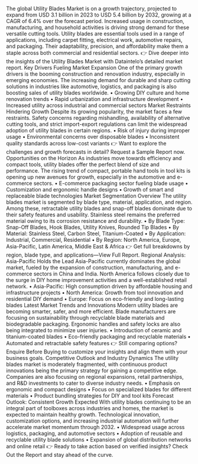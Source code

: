 The global Utility Blades Market is on a growth trajectory, projected to expand from USD 3.1 billion in 2023 to USD 5.4 billion by 2032, growing at a CAGR of 6.4% over the forecast period. Increased usage in construction, manufacturing, and household activities is driving strong demand for these versatile cutting tools.
Utility blades are essential tools used in a range of applications, including carpet fitting, electrical work, automotive repairs, and packaging. Their adaptability, precision, and affordability make them a staple across both commercial and residential sectors.
👉 Dive deeper into the insights of the Utility Blades Market with Dataintelo’s detailed market report.
Key Drivers Fueling Market Expansion
One of the primary growth drivers is the booming construction and renovation industry, especially in emerging economies. The increasing demand for durable and sharp cutting solutions in industries like automotive, logistics, and packaging is also boosting sales of utility blades worldwide.
•	Growing DIY culture and home renovation trends
•	Rapid urbanization and infrastructure development
•	Increased utility across industrial and commercial sectors
Market Restraints Hindering Growth
Despite its growing popularity, the market faces a few restraints. Safety concerns regarding mishandling, availability of alternative cutting tools, and strict import-export regulations can limit the widespread adoption of utility blades in certain regions.
•	Risk of injury during improper usage
•	Environmental concerns over disposable blades
•	Inconsistent quality standards across low-cost variants
👉 Want to explore the challenges and growth forecasts in detail? Request a Sample Report now.
Opportunities on the Horizon
As industries move towards efficiency and compact tools, utility blades offer the perfect blend of size and performance. The rising trend of compact, portable hand tools in tool kits is opening up new avenues for growth, especially in the automotive and e-commerce sectors.
•	E-commerce packaging sector fueling blade usage
•	Customization and ergonomic handle designs
•	Growth of smart and replaceable blade technologies
Market Segmentation Overview
The utility blades market is segmented by blade type, material, application, and region. Among these, retractable utility blades and snap-off blades dominate due to their safety features and usability. Stainless steel remains the preferred material owing to its corrosion resistance and durability.
•	By Blade Type: Snap-Off Blades, Hook Blades, Utility Knives, Rounded Tip Blades
•	By Material: Stainless Steel, Carbon Steel, Titanium-Coated
•	By Application: Industrial, Commercial, Residential
•	By Region: North America, Europe, Asia-Pacific, Latin America, Middle East & Africa
👉 Get full breakdowns by region, blade type, and applications—View Full Report.
Regional Analysis: Asia-Pacific Holds the Lead
Asia-Pacific currently dominates the global market, fueled by the expansion of construction, manufacturing, and e-commerce sectors in China and India. North America follows closely due to the surge in DIY home improvement activities and a well-established retail network.
•	Asia-Pacific: High consumption driven by affordable housing and infrastructure projects
•	North America: Growth from tool innovation and residential DIY demand
•	Europe: Focus on eco-friendly and long-lasting blades
Latest Market Trends and Innovations
Modern utility blades are becoming smarter, safer, and more efficient. Blade manufacturers are focusing on sustainability through recyclable blade materials and biodegradable packaging. Ergonomic handles and safety locks are also being integrated to minimize user injuries.
•	Introduction of ceramic and titanium-coated blades
•	Eco-friendly packaging and recyclable materials
•	Automated and retractable safety features
👉 Still comparing options? Enquire Before Buying to customize your insights and align them with your business goals.
Competitive Outlook and Industry Dynamics
The utility blades market is moderately fragmented, with continuous product innovations being the primary strategy for gaining a competitive edge. Companies are also focusing on regional expansions, retail partnerships, and R&D investments to cater to diverse industry needs.
•	Emphasis on ergonomic and compact designs
•	Focus on specialized blades for different materials
•	Product bundling strategies for DIY and tool kits
Forecast Outlook: Consistent Growth Expected
With utility blades continuing to be an integral part of toolboxes across industries and homes, the market is expected to maintain healthy growth. Technological innovation, customization options, and increasing industrial automation will further accelerate market momentum through 2032.
•	Widespread usage across logistics, packaging, and automotive sectors
•	Adoption of reusable and recyclable utility blade solutions
•	Expansion of global distribution networks and online retail
👉 Ready to take action based on verified insights? Check Out the Report and stay ahead of the curve.

